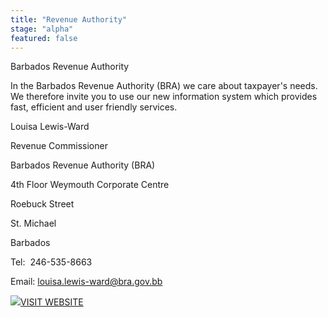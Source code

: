 ```yaml
---
title: "Revenue Authority"
stage: "alpha"
featured: false
---
```


Barbados Revenue Authority

In the Barbados Revenue Authority (BRA) we care about taxpayer's needs.  We therefore invite you to use our new information system which provides fast, efficient and user friendly services.

Louisa Lewis-Ward

Revenue Commissioner

Barbados Revenue Authority (BRA)

4th Floor Weymouth Corporate Centre

Roebuck Street

St. Michael

Barbados

Tel:  246-535-8663

Email: louisa.lewis-ward@bra.gov.bb

[![](https://www.gov.bb/fileadmin/template/images/i-visit-white.png)VISIT WEBSITE](https://bra.gov.bb/)